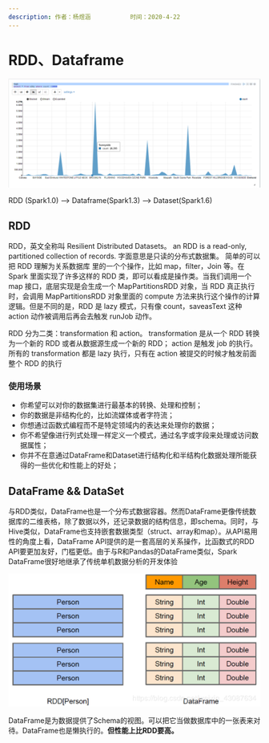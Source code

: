 ```yaml
---
description: 作者：杨煜涵           时间：2020-4-22
---
```


# RDD、Dataframe

![](../.gitbook/assets/image%20%2827%29.png)

RDD \(Spark1.0\) —&gt; Dataframe\(Spark1.3\) —&gt; Dataset\(Spark1.6\)

## RDD

RDD，英文全称叫 Resilient Distributed Datasets。 an RDD is a read-only, partitioned collection of records. 字面意思是只读的分布式数据集。 简单的可以把 RDD 理解为关系数据库 里的一个个操作，比如 map，filter，Join 等。在 Spark 里面实现了许多这样的 RDD 类，即可以看成是操作类。当我们调用一个 map 接口，底层实现是会生成一个 MapPartitionsRDD 对象，当 RDD 真正执行时，会调用 MapPartitionsRDD 对象里面的 compute 方法来执行这个操作的计算逻辑。但是不同的是，RDD 是 lazy 模式，只有像 count，saveasText 这种 action 动作被调用后再会去触发 runJob 动作。

 RDD 分为二类：transformation 和 action。 transformation 是从一个 RDD 转换为一个新的 RDD 或者从数据源生成一个新的 RDD； action 是触发 job 的执行。所有的 transformation 都是 lazy 执行，只有在 action 被提交的时候才触发前面整个 RDD 的执行

### 使用场景

* 你希望可以对你的数据集进行最基本的转换、处理和控制；
*  你的数据是非结构化的，比如流媒体或者字符流； 
* 你想通过函数式编程而不是特定领域内的表达来处理你的数据； 
* 你不希望像进行列式处理一样定义一个模式，通过名字或字段来处理或访问数据属性； 
* 你并不在意通过DataFrame和Dataset进行结构化和半结构化数据处理所能获得的一些优化和性能上的好处；

## DataFrame && DataSet

与RDD类似，DataFrame也是一个分布式数据容器。然而DataFrame更像传统数据库的二维表格，除了数据以外，还记录数据的结构信息，即schema。同时，与Hive类似，DataFrame也支持嵌套数据类型（struct、array和map）。从API易用性的角度上看，DataFrame API提供的是一套高层的关系操作，比函数式的RDD API要更加友好，门槛更低。由于与R和Pandas的DataFrame类似，Spark DataFrame很好地继承了传统单机数据分析的开发体验 

![](../.gitbook/assets/image%20%2835%29.png)

DataFrame是为数据提供了Schema的视图。可以把它当做数据库中的一张表来对待。DataFrame也是懒执行的。**但性能上比RDD要高。**

